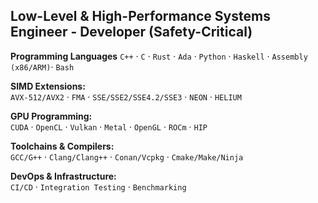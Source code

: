 
 ## Low-Level & High-Performance Systems Engineer - Developer (Safety-Critical)
**Programming Languages** 
`C++` · `C` · `Rust` · `Ada` · `Python` · `Haskell` · `Assembly (x86/ARM)`· `Bash`

**SIMD Extensions:**  
  `AVX-512/AVX2` · `FMA` · `SSE/SSE2/SSE4.2/SSE3` · `NEON` · `HELIUM` 

**GPU Programming:**  
  `CUDA` · `OpenCL` · `Vulkan` · `Metal` · `OpenGL` · `ROCm` · `HIP`  

**Toolchains & Compilers:**  
`GCC/G++` · `Clang/Clang++` · `Conan/Vcpkg` · `Cmake/Make/Ninja`  

**DevOps & Infrastructure:**  
`CI/CD` · `Integration Testing` · `Benchmarking`  

